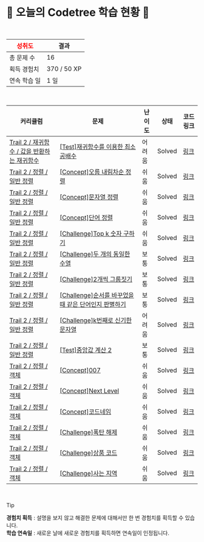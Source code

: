 # 🌲 오늘의 Codetree 학습 현황 🌲

<br />

| <span style="color:red;display:block;text-align:center;"> **성취도**</span> | 결과 |
|---|---|
| 총 문제 수 | 16 |
| 획득 경험치 | 370 / 50 XP |
| 연속 학습 일 | 1 일 |

<br />

|커리큘럼|문제|난이도|상태|코드 링크|
|---|---|---|---|---|
|[Trail 2 / 재귀함수 / 값을 반환하는 재귀함수](https://https://en.codetree.ai/trail-info/novice-mid/)|[[Test]재귀함수를 이용한 최소공배수](https://https://en.codetree.ai/trails/complete/curated-cards/test-least-common-multiple-using-recursive-function/)|어려움|Solved|[링크](https://github.com/Haram0111/codeTreeTest/blob/main/250114/%EC%9E%AC%EA%B7%80%ED%95%A8%EC%88%98%EB%A5%BC%20%EC%9D%B4%EC%9A%A9%ED%95%9C%20%EC%B5%9C%EC%86%8C%EA%B3%B5%EB%B0%B0%EC%88%98/least-common-multiple-using-recursive-function.py)|
|[Trail 2 / 정렬 / 일반 정렬](https://https://en.codetree.ai/trail-info/novice-mid/)|[[Concept]오름 내림차순 정렬](https://https://en.codetree.ai/trails/complete/curated-cards/intro-inc-dec-sorting/)|쉬움|Solved|[링크](https://github.com/Haram0111/codeTreeTest/blob/main/250114/%EC%98%A4%EB%A6%84%20%EB%82%B4%EB%A6%BC%EC%B0%A8%EC%88%9C%20%EC%A0%95%EB%A0%AC/inc-dec-sorting.py)|
|[Trail 2 / 정렬 / 일반 정렬](https://https://en.codetree.ai/trail-info/novice-mid/)|[[Concept]문자열 정렬](https://https://en.codetree.ai/trails/complete/curated-cards/intro-string-sort/)|쉬움|Solved|[링크](https://github.com/Haram0111/codeTreeTest/blob/main/250114/%EB%AC%B8%EC%9E%90%EC%97%B4%20%EC%A0%95%EB%A0%AC/string-sort.py)|
|[Trail 2 / 정렬 / 일반 정렬](https://https://en.codetree.ai/trail-info/novice-mid/)|[[Concept]단어 정렬](https://https://en.codetree.ai/trails/complete/curated-cards/intro-sorting-words/)|쉬움|Solved|[링크](https://github.com/Haram0111/codeTreeTest/blob/main/250114/%EB%8B%A8%EC%96%B4%20%EC%A0%95%EB%A0%AC/sorting-words.py)|
|[Trail 2 / 정렬 / 일반 정렬](https://https://en.codetree.ai/trail-info/novice-mid/)|[[Challenge]Top k 숫자 구하기](https://https://en.codetree.ai/trails/complete/curated-cards/challenge-kth-number/)|쉬움|Solved|[링크](https://github.com/Haram0111/codeTreeTest/blob/main/250114/Top%20k%20%EC%88%AB%EC%9E%90%20%EA%B5%AC%ED%95%98%EA%B8%B0/kth-number.py)|
|[Trail 2 / 정렬 / 일반 정렬](https://https://en.codetree.ai/trail-info/novice-mid/)|[[Challenge]두 개의 동일한 수열](https://https://en.codetree.ai/trails/complete/curated-cards/challenge-two-equal-series/)|보통|Solved|[링크](https://github.com/Haram0111/codeTreeTest/blob/main/250114/%EB%91%90%20%EA%B0%9C%EC%9D%98%20%EB%8F%99%EC%9D%BC%ED%95%9C%20%EC%88%98%EC%97%B4/two-equal-series.py)|
|[Trail 2 / 정렬 / 일반 정렬](https://https://en.codetree.ai/trail-info/novice-mid/)|[[Challenge]2개씩 그룹짓기](https://https://en.codetree.ai/trails/complete/curated-cards/challenge-group-of-pairs/)|보통|Solved|[링크](https://github.com/Haram0111/codeTreeTest/blob/main/250114/2%EA%B0%9C%EC%94%A9%20%EA%B7%B8%EB%A3%B9%EC%A7%93%EA%B8%B0/group-of-pairs.py)|
|[Trail 2 / 정렬 / 일반 정렬](https://https://en.codetree.ai/trail-info/novice-mid/)|[[Challenge]순서를 바꾸었을 때 같은 단어인지 판별하기](https://https://en.codetree.ai/trails/complete/curated-cards/challenge-determine-same-word/)|보통|Solved|[링크](https://github.com/Haram0111/codeTreeTest/blob/main/250114/%EC%88%9C%EC%84%9C%EB%A5%BC%20%EB%B0%94%EA%BE%B8%EC%97%88%EC%9D%84%20%EB%95%8C%20%EA%B0%99%EC%9D%80%20%EB%8B%A8%EC%96%B4%EC%9D%B8%EC%A7%80%20%ED%8C%90%EB%B3%84%ED%95%98%EA%B8%B0/determine-same-word.py)|
|[Trail 2 / 정렬 / 일반 정렬](https://https://en.codetree.ai/trail-info/novice-mid/)|[[Challenge]k번째로 신기한 문자열](https://https://en.codetree.ai/trails/complete/curated-cards/challenge-kth-special-string/)|어려움|Solved|[링크](https://github.com/Haram0111/codeTreeTest/blob/main/250114/k%EB%B2%88%EC%A7%B8%EB%A1%9C%20%EC%8B%A0%EA%B8%B0%ED%95%9C%20%EB%AC%B8%EC%9E%90%EC%97%B4/kth-special-string.py)|
|[Trail 2 / 정렬 / 일반 정렬](https://https://en.codetree.ai/trail-info/novice-mid/)|[[Test]중앙값 계산 2](https://https://en.codetree.ai/trails/complete/curated-cards/test-get-median-2/)|보통|Solved|[링크](https://github.com/Haram0111/codeTreeTest/blob/main/250114/%EC%A4%91%EC%95%99%EA%B0%92%20%EA%B3%84%EC%82%B0%202/get-median-2.py)|
|[Trail 2 / 정렬 / 객체](https://https://en.codetree.ai/trail-info/novice-mid/)|[[Concept]007](https://https://en.codetree.ai/trails/complete/curated-cards/intro-007/)|쉬움|Solved|[링크](https://github.com/Haram0111/codeTreeTest/blob/main/250114/007/007.py)|
|[Trail 2 / 정렬 / 객체](https://https://en.codetree.ai/trail-info/novice-mid/)|[[Concept]Next Level](https://https://en.codetree.ai/trails/complete/curated-cards/intro-next-level/)|쉬움|Solved|[링크](https://github.com/Haram0111/codeTreeTest/blob/main/250114/Next%20Level/next-level.py)|
|[Trail 2 / 정렬 / 객체](https://https://en.codetree.ai/trail-info/novice-mid/)|[[Concept]코드네임](https://https://en.codetree.ai/trails/complete/curated-cards/intro-code-name/)|쉬움|Solved|[링크](https://github.com/Haram0111/codeTreeTest/blob/main/250114/%EC%BD%94%EB%93%9C%EB%84%A4%EC%9E%84/code-name.py)|
|[Trail 2 / 정렬 / 객체](https://https://en.codetree.ai/trail-info/novice-mid/)|[[Challenge]폭탄 해제](https://https://en.codetree.ai/trails/complete/curated-cards/challenge-bomb-removal/)|쉬움|Solved|[링크](https://github.com/Haram0111/codeTreeTest/blob/main/250114/%ED%8F%AD%ED%83%84%20%ED%95%B4%EC%A0%9C/bomb-removal.py)|
|[Trail 2 / 정렬 / 객체](https://https://en.codetree.ai/trail-info/novice-mid/)|[[Challenge]상품 코드](https://https://en.codetree.ai/trails/complete/curated-cards/challenge-product-code/)|쉬움|Solved|[링크](https://github.com/Haram0111/codeTreeTest/blob/main/250114/%EC%83%81%ED%92%88%20%EC%BD%94%EB%93%9C/product-code.py)|
|[Trail 2 / 정렬 / 객체](https://https://en.codetree.ai/trail-info/novice-mid/)|[[Challenge]사는 지역](https://https://en.codetree.ai/trails/complete/curated-cards/challenge-where-live/)|쉬움|Solved|[링크](https://github.com/Haram0111/codeTreeTest/blob/main/250114/%EC%82%AC%EB%8A%94%20%EC%A7%80%EC%97%AD/where-live.py)|


<br />

> [!TIP]
> **경험치 획득** : 설명을 보지 않고 해결한 문제에 대해서만 한 번 경험치를 획득할 수 있습니다.  
> **학습 연속일** : 새로운 날에 새로운 경험치를 획득하면 연속일이 인정됩니다.

